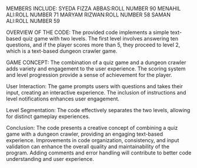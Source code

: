 MEMBERS INCLUDE:
SYEDA FIZZA ABBAS:ROLL NUMBER 90
MENAHIL ALI:ROLL NUMBER 71
MARYAM RIZWAN:ROLL NUMBER 58
SAMAN ALI:ROLL NUMBER 59

OVERVIEW OF THE CODE:
The provided code implements a simple text-based quiz game with two levels. The first level involves answering ten questions, and if the player scores more than 5, they proceed to level 2, which is a text-based dungeon crawler game.

GAME CONCEPT:
The combination of a quiz game and a dungeon crawler adds variety and engagement to the user experience.
The scoring system and level progression provide a sense of achievement for the player.

User Interaction:
The game prompts users with questions and takes their input, creating an interactive experience.
The inclusion of instructions and level notifications enhances user engagement.

Level Segmentation:
The code effectively separates the two levels, allowing for distinct gameplay experiences.

Conclusion:
The code presents a creative concept of combining a quiz game with a dungeon crawler, providing an engaging text-based experience. Improvements in code organization, consistency, and input validation can enhance the overall quality and maintainability of the program. Adding comments and error handling will contribute to better code understanding and user experience.
